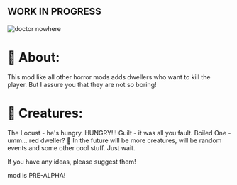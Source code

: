 ## WORK IN PROGRESS
![doctor nowhere](https://cdn.modrinth.com/data/cached_images/9a35f6ad00035361476c2d858407c9b29fb14304.png)
# 📄 About:
This mod like all other horror mods adds dwellers who want to kill the player. But I assure you that they are not so boring!

# 👹 Creatures:
The Locust - he's hungry. HUNGRY!!!
Guilt - it was all you fault.
Boiled One - umm... red dweller?
🔮 In the future will be more creatures, will be random events and some other cool stuff. Just wait.

If you have any ideas, please suggest them!

mod is PRE-ALPHA!
